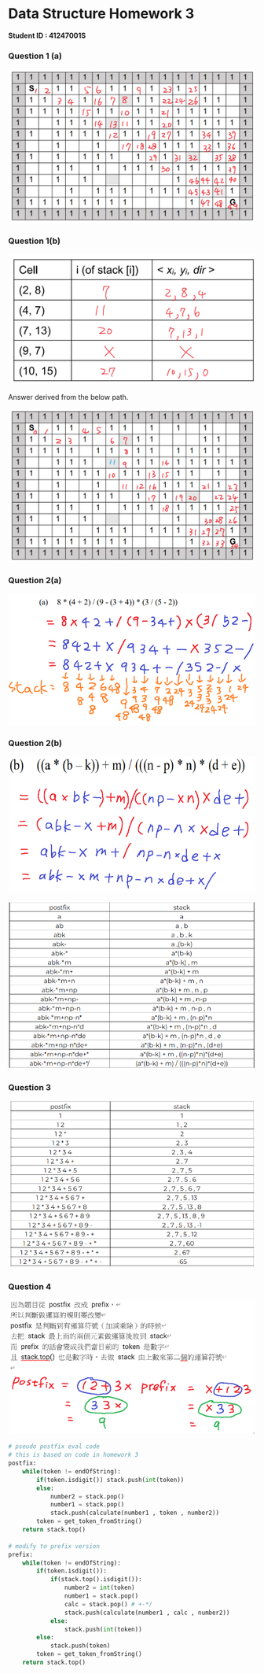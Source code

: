 # Data Structure Homework 3

**Student ID : 41247001S**

### Question 1 (a)

![](img1.png)

### Question 1(b)

![](img2.png)

Answer derived from the below path.

![](img3.png)

### Question 2(a)

![](img4.png)

### Question 2(b)

![](img5.png)

![](img6.png)


### Question 3

![](img7.png)

### Question 4

![](img8.png)

```python
# pseudo postfix eval code 
# this is based on code in homework 3
postfix:
    while(token != endOfString):
        if(token.isdigit()) stack.push(int(token))
        else:
            number2 = stack.pop()
            number1 = stack.pop()
            stack.push(calculate(number1 , token , number2))
        token = get_token_fromString()
    return stack.top()

# modify to prefix version
prefix:
    while(token != endOfString):
        if(token.isdigit()):
            if(stack.top().isdigit()):
                number2 = int(token)
                number1 = stack.pop()
                calc = stack.pop() # +-*/
                stack.push(calculate(number1 , calc , number2))
            else:
                stack.push(int(token))
        else:
            stack.push(token)
        token = get_token_fromString()
    return stack.top()

```